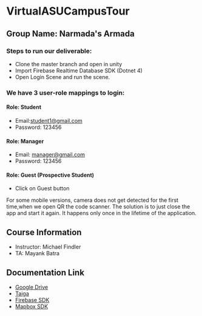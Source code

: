 # VirtualASUCampusTour

## Group Name: Narmada's Armada
### Steps to run our deliverable:

- Clone the master branch and open in unity
- Import Firebase Realtime Database SDK (Dotnet 4)
- Open Login Scene and run the scene.

### We have 3 user-role mappings to login:

#### Role: Student
- Email:student1@gmail.com
- Password: 123456

#### Role: Manager
- Email: manager@gmail.com
- Password: 123456

#### Role: Guest (Prospective Student)
- Click on Guest button

For some mobile versions, camera does not get detected for the first time,when we open QR the code scanner. The solution is to just close the app and start it again. It happens only once in the lifetime of the application.

## Course Information
- Instructor: Michael Findler
- TA: Mayank Batra

## Documentation Link
- [Google Drive](https://drive.google.com/drive/u/1/folders/1Iba4m-3zPiNDckWJbdGPTPylIKh7nO17)
- [Taiga](https://tree.taiga.io/project/nikhilhiremath65-ser-515/backlog)
- [Firebase SDK](https://firebase.google.com/download/unity)
- [Mapbox SDK](https://www.mapbox.com/install/unity/)
